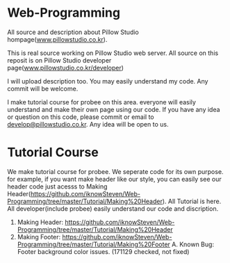 # Web-Programming
All source and description about Pillow Studio hompage(www.pillowstudio.co.kr).

This is real source working on Pillow Studio web server. All source on this reposit is on Pillow Studio developer page(www.pillowstudio.co.kr/developer) 

I will upload description too. You may easily understand my code.
Any commit will be welcome.

I make tutorial course for probee on this area. everyone will easily understand and make their own page using our code. If you have any idea or question on this code, please commit or email to develop@pillowstudio.co.kr. Any idea will be open to us.

# Tutorial Course
We make tutorial course for probee. We seperate code for its own purpose. for example, if you want make header like our style, you can easily see our header code just acesss to Making Header(https://github.com/iknowSteven/Web-Programming/tree/master/Tutorial/Making%20Header).
All Tutorial is here. All developer(include probee) easily understand our code and discription.
1. Making Header: https://github.com/iknowSteven/Web-Programming/tree/master/Tutorial/Making%20Header
2. Making Footer: https://github.com/iknowSteven/Web-Programming/tree/master/Tutorial/Making%20Footer
  A. Known Bug: Footer background color issues. (171129 checked, not fixed)
